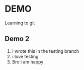 # DEMO

Learning to git

## Demo 2
1. I wrote this in the testing branch
2. i love testing
3. Bro i am happy